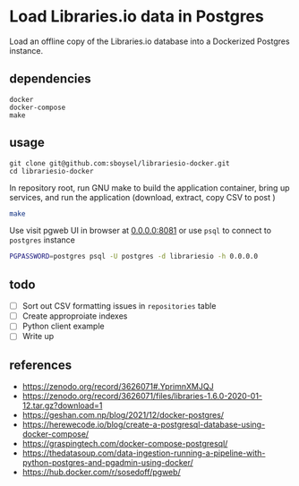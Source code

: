 # Load Libraries.io data in Postgres

Load an offline copy of the Libraries.io database into a Dockerized Postgres
instance.

## dependencies

```
docker
docker-compose
make
```

## usage

```
git clone git@github.com:sboysel/librariesio-docker.git
cd librariesio-docker
```

In repository root, run GNU make to build the application container, bring up
services, and run the application (download, extract, copy CSV to post
)
```bash
make
```

Use visit pgweb UI in browser at [0.0.0.0:8081](0.0.0.0:81) or use `psql` to
connect to `postgres` instance
```bash
PGPASSWORD=postgres psql -U postgres -d librariesio -h 0.0.0.0
```

## todo

- [ ] Sort out CSV formatting issues in `repositories` table
- [ ] Create approproiate indexes
- [ ] Python client example
- [ ] Write up

## references

- https://zenodo.org/record/3626071#.YprimnXMJQJ
- https://zenodo.org/record/3626071/files/libraries-1.6.0-2020-01-12.tar.gz?download=1
- https://geshan.com.np/blog/2021/12/docker-postgres/
- https://herewecode.io/blog/create-a-postgresql-database-using-docker-compose/
- https://graspingtech.com/docker-compose-postgresql/
- https://thedatasoup.com/data-ingestion-running-a-pipeline-with-python-postgres-and-pgadmin-using-docker/
- https://hub.docker.com/r/sosedoff/pgweb/

